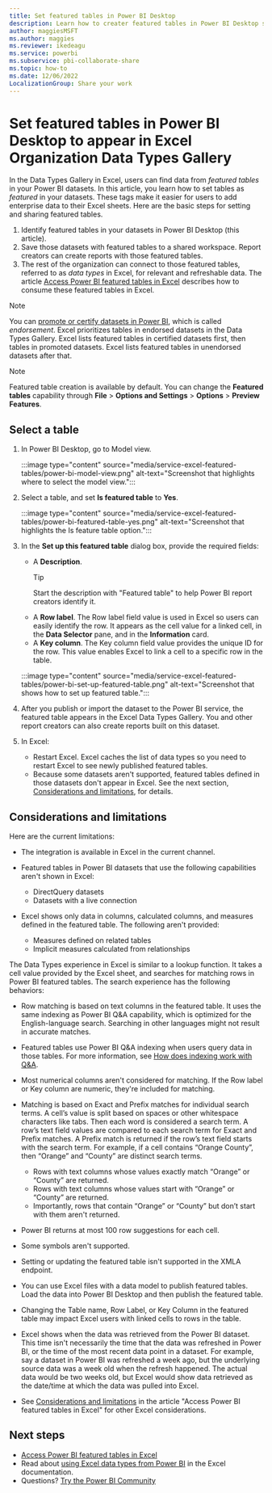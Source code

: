 ```yaml
---
title: Set featured tables in Power BI Desktop
description: Learn how to creater featured tables in Power BI Desktop so they show up in the Excel Organization Data Types Gallery. 
author: maggiesMSFT
ms.author: maggies
ms.reviewer: ikedeagu
ms.service: powerbi
ms.subservice: pbi-collaborate-share
ms.topic: how-to
ms.date: 12/06/2022
LocalizationGroup: Share your work
---
```

# Set featured tables in Power BI Desktop to appear in Excel Organization Data Types Gallery

In the Data Types Gallery in Excel, users can find data from *featured tables* in your Power BI datasets. In this article, you learn how to set tables as *featured* in your datasets. These tags make it easier for users to add enterprise data to their Excel sheets. Here are the basic steps for setting and sharing featured tables.

1. Identify featured tables in your datasets in Power BI Desktop (this article).
1. Save those datasets with featured tables to a shared workspace. Report creators can create reports with those featured tables.
1. The rest of the organization can connect to those featured tables, referred to as *data types* in Excel, for relevant and refreshable data. The article [Access Power BI featured tables in Excel](service-excel-featured-tables.md) describes how to consume these featured tables in Excel.

> [!NOTE]
> You can [promote or certify datasets in Power BI](../collaborate-share/service-endorse-content.md), which is called *endorsement*. Excel prioritizes tables in endorsed datasets in the Data Types Gallery. Excel lists featured tables in certified datasets first, then tables in promoted datasets. Excel lists featured tables in unendorsed datasets after that. 

> [!NOTE]
> Featured table creation is available by default. You can change the **Featured tables** capability through **File** > **Options and Settings** > **Options** > **Preview Features**.

## Select a table

1. In Power BI Desktop, go to Model view.

    :::image type="content" source="media/service-excel-featured-tables/power-bi-model-view.png" alt-text="Screenshot that highlights where to select the model view.":::
 
2. Select a table, and set **Is featured table** to **Yes**.

    :::image type="content" source="media/service-excel-featured-tables/power-bi-featured-table-yes.png" alt-text="Screenshot that highlights the Is feature table option.":::

4. In the **Set up this featured table** dialog box, provide the required fields:

    - A **Description**. 
        > [!TIP]
        > Start the description with "Featured table" to help Power BI report creators identify it.
    - A **Row label**. The Row label field value is used in Excel so users can easily identify the row. It appears as the cell value for a linked cell, in the **Data Selector** pane, and in the **Information** card. 
    - A **Key column**. The Key column field value provides the unique ID for the row. This value enables Excel to link a cell to a specific row in the table.

    :::image type="content" source="media/service-excel-featured-tables/power-bi-set-up-featured-table.png" alt-text="Screenshot that shows how to set up featured table.":::

1. After you publish or import the dataset to the Power BI service, the featured table appears in the Excel Data Types Gallery. You and other report creators can also create reports built on this dataset.

1. In Excel: 
    - Restart Excel. Excel caches the list of data types so you need to restart Excel to see newly published featured tables.
    - Because some datasets aren't supported, featured tables defined in those datasets don't appear in Excel. See the next section, [Considerations and limitations](#considerations-and-limitations), for details.

## Considerations and limitations

Here are the current limitations:

- The integration is available in Excel in the current channel.
- Featured tables in Power BI datasets that use the following capabilities aren't shown in Excel: 

    - DirectQuery datasets
    - Datasets with a live connection

- Excel shows only data in columns, calculated columns, and measures defined in the featured table. The following aren't provided:

    - Measures defined on related tables
    - Implicit measures calculated from relationships

The Data Types experience in Excel is similar to a lookup function. It takes a cell value provided by the Excel sheet, and searches for matching rows in Power BI featured tables. The search experience has the following behaviors:

- Row matching is based on text columns in the featured table. It uses the same indexing as Power BI Q&A capability, which is optimized for the English-language search. Searching in other languages might not result in accurate matches. 
- Featured tables use Power BI Q&A indexing when users query data in those tables. For more information, see [How does indexing work with Q&A](../natural-language/q-and-a-data-sources.md#how-does-indexing-work-with-qa).
- Most numerical columns aren't considered for matching. If the Row label or Key column are numeric, they're included for matching.
- Matching is based on Exact and Prefix matches for individual search terms. A cell’s value is split based on spaces or other whitespace characters like tabs. Then each word is considered a search term. A row’s text field values are compared to each search term for Exact and Prefix matches. A Prefix match is returned if the row’s text field starts with the search term. For example, if a cell contains “Orange County”, then “Orange” and “County” are distinct search terms. 

    - Rows with text columns whose values exactly match “Orange” or “County” are returned. 
    - Rows with text columns whose values start with “Orange” or “County” are returned. 
    - Importantly, rows that contain “Orange” or “County” but don’t start with them aren't returned.

- Power BI returns at most 100 row suggestions for each cell.
- Some symbols aren't supported.
- Setting or updating the featured table isn't supported in the XMLA endpoint.
- You can use Excel files with a data model to publish featured tables. Load the data into Power BI Desktop and then publish the featured table.
- Changing the Table name, Row Label, or Key Column in the featured table may impact Excel users with linked cells to rows in the table. 
- Excel shows when the data was retrieved from the Power BI dataset. This time isn't necessarily the time that the data was refreshed in Power BI, or the time of the most recent data point in a dataset. For example, say a dataset in Power BI was refreshed a week ago, but the underlying source data was a week old when the refresh happened. The actual data would be two weeks old, but Excel would show data retrieved as the date/time at which the data was pulled into Excel.
- See [Considerations and limitations](service-excel-featured-tables.md#considerations-and-limitations) in the article "Access Power BI featured tables in Excel" for other Excel considerations.

## Next steps

- [Access Power BI featured tables in Excel](service-excel-featured-tables.md)
- Read about [using Excel data types from Power BI](https://support.office.com/article/use-excel-data-types-from-power-bi-preview-cd8938ce-f963-444d-b82a-7140848241e9) in the Excel documentation.
- Questions? [Try the Power BI Community](https://community.powerbi.com/)
